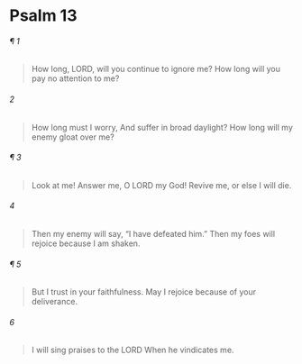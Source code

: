 # Psalm 13
###### ¶ 1
> How long, LORD, will you continue to ignore me?
> How long will you pay no attention to me?
###### 2
> How long must I worry,
> And suffer in broad daylight?
> How long will my enemy gloat over me?
###### ¶ 3
> Look at me! Answer me, O LORD my God!
> Revive me, or else I will die.
###### 4
> Then my enemy will say, “I have defeated him.”
> Then my foes will rejoice because I am shaken.
###### ¶ 5
> But I trust in your faithfulness.
> May I rejoice because of your deliverance.
###### 6
> I will sing praises to the LORD
> When he vindicates me.
